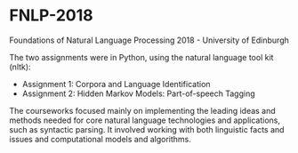 # FNLP-2018
Foundations of Natural Language Processing 2018 - University of Edinburgh

The two assignments were in Python, using the natural language tool kit (nltk):
* Assignment 1: Corpora and Language Identification
* Assignment 2: Hidden Markov Models: Part-of-speech Tagging

The courseworks focused mainly on implementing the leading ideas and methods needed for core natural language technologies and applications, such as syntactic parsing. It involved working with both linguistic facts and issues and computational models and algorithms.

